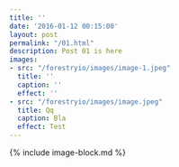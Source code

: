 ```yaml
---
title: ''
date: '2016-01-12 00:15:00'
layout: post
permalink: "/01.html"
description: Post 01 is here
images:
- src: "/forestryio/images/image-1.jpeg"
  title: ''
  caption: ''
  effect: ''
- src: "/forestryio/images/image.jpeg"
  title: Qq
  caption: Bla
  effect: Test
---
```


{% include image-block.md %}
